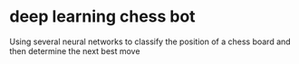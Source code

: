 # deep learning chess bot
Using several neural networks to classify the position of a chess board and then determine the next best move

